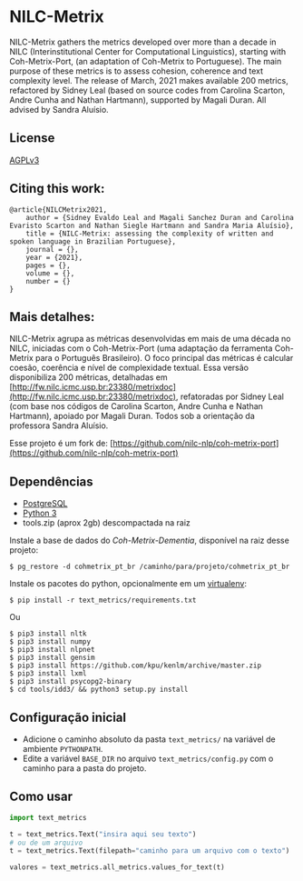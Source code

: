 NILC-Metrix
============
NILC-Metrix gathers the metrics developed over more than a decade in NILC (Interinstitutional Center for Computational Linguistics), starting with Coh-Metrix-Port, (an adaptation of Coh-Metrix to Portuguese). The main purpose of these metrics is to assess cohesion, coherence and text complexity level. The release of March, 2021 makes available 200 metrics, refactored by Sidney Leal (based on source codes from Carolina Scarton, Andre Cunha and Nathan Hartmann), supported by Magali Duran. All advised by Sandra Aluísio.

License
-------
[AGPLv3](https://www.gnu.org/licenses/agpl-3.0.html)

Citing this work:
-----------------
````
@article{NILCMetrix2021,
    author = {Sidney Evaldo Leal and Magali Sanchez Duran and Carolina Evaristo Scarton and Nathan Siegle Hartmann and Sandra Maria Aluísio},
    title = {NILC-Metrix: assessing the complexity of written and spoken language in Brazilian Portuguese},
    journal = {},
    year = {2021},
    pages = {},
    volume = {},
    number = {}
}
````

Mais detalhes:
--------------

NILC-Metrix agrupa as métricas desenvolvidas em mais de uma década no NILC, iniciadas com o Coh-Metrix-Port (uma adaptação da ferramenta Coh-Metrix para o Português Brasileiro). O foco principal das métricas é calcular coesão, coerência e nível de complexidade textual.
Essa versão disponibiliza 200 métricas, detalhadas em [http://fw.nilc.icmc.usp.br:23380/metrixdoc](http://fw.nilc.icmc.usp.br:23380/metrixdoc),
refatoradas por Sidney Leal (com base nos códigos de Carolina Scarton, Andre Cunha e Nathan Hartmann), apoiado por Magali Duran. Todos sob a orientação da professora Sandra Aluísio.


Esse projeto é um fork de: [https://github.com/nilc-nlp/coh-metrix-port](https://github.com/nilc-nlp/coh-metrix-port)

Dependências
------------
- [PostgreSQL](https://www.postgresql.org/)
- [Python 3](http://python.org/)
- tools.zip (aprox 2gb) descompactada na raiz

Instale a base de dados do *Coh-Metrix-Dementia*, disponível na raiz desse projeto:

	$ pg_restore -d cohmetrix_pt_br /caminho/para/projeto/cohmetrix_pt_br

Instale os pacotes do python, opcionalmente em um [virtualenv](https://virtualenv.pypa.io/en/stable/):

	$ pip install -r text_metrics/requirements.txt

Ou

```
$ pip3 install nltk
$ pip3 install numpy
$ pip3 install nlpnet
$ pip3 install gensim
$ pip3 install https://github.com/kpu/kenlm/archive/master.zip
$ pip3 install lxml
$ pip3 install psycopg2-binary
$ cd tools/idd3/ && python3 setup.py install
```


Configuração inicial
--------------------
- Adicione o caminho absoluto da pasta `text_metrics/` na variável de ambiente
  `PYTHONPATH`.
- Edite a variável `BASE_DIR` no arquivo `text_metrics/config.py` com o caminho
  para a pasta do projeto.


Como usar
---------
```python
import text_metrics

t = text_metrics.Text("insira aqui seu texto")
# ou de um arquivo
t = text_metrics.Text(filepath="caminho para um arquivo com o texto")

valores = text_metrics.all_metrics.values_for_text(t)
```
